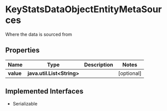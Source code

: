 

# KeyStatsDataObjectEntityMetaSources

Where the data is sourced from

## Properties

Name | Type | Description | Notes
------------ | ------------- | ------------- | -------------
**value** | **java.util.List&lt;String&gt;** |  |  [optional]


## Implemented Interfaces

* Serializable


